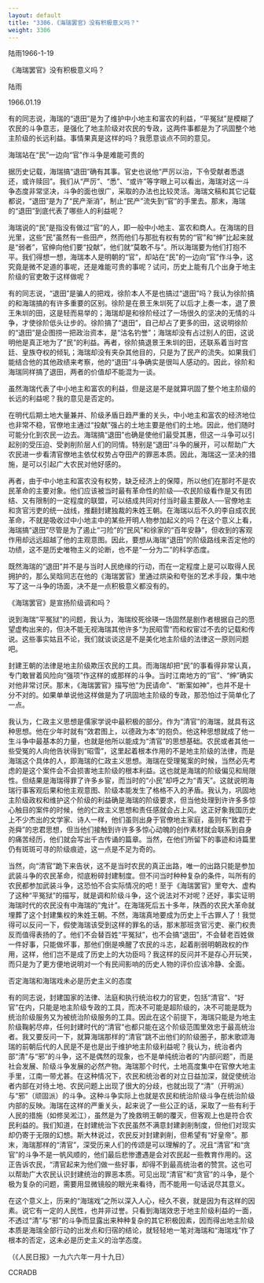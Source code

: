 ```yaml
---
layout: default
title: "3306.《海瑞罢官》没有积极意义吗？"
weight: 3306
---
```


陆雨1966-1-19

《海瑞罢官》没有积极意义吗？

陆雨

1966.01.19

有的同志说，海瑞的“退田”是为了维护中小地主和富农的利益，“平冤狱”是模糊了农民的斗争意志，是强化了地主阶级对农民的专政，这两件事都是为了巩固整个地主阶级的长远利益。事情果真是这样的吗？我愿意谈点不同的意见。

海瑞站在“民”一边向“官”作斗争是难能可贵的

据历史记载，海瑞搞“退田”确有其事。官史也说他“严厉以治，下令受献者悉退还，或许赎回”。我们从“严厉”、“悉”、“或许”等字眼上可以看出，海瑞对这一斗争态度非常坚决，斗争的面也很广，采取的办法也比较灵活。海瑞文稿和其它记载都说，“退田”是为了“民产渐消”，制止“民产”流失到“官”的手里去。那末，海瑞的“退田”到底代表了哪些人的利益呢？

海瑞说的“民”是指没有做过“官”的人，即一般中小地主、富农和商人。在海瑞的目光里，这些“民”虽然有一些田产，然而他们与那批有权有势的“官”和“绅”比起来就是“弱者”，官绅向他们要“投献”，他们就“莫敢不与”。所以海瑞要为他们打抱不平。我们得想一想，海瑞本人是明朝的“官”，却站在“民”的一边向“官”作斗争，这究竟是微不足道的事呢，还是难能可贵的事呢？试问，历史上能有几个出身于地主阶级的官吏敢于这样做呢？

有的同志说，“退田”是骗人的把戏，徐阶本人不是也搞过“退田”吗？我认为徐阶搞的和海瑞搞的有许多重要的区别。徐阶是在景王朱圳死了以后才上奏一本，退了景王朱圳的田，这是轻而易举的；海瑞却是和徐阶经过了一场很久的坚决的无情的斗争，才使徐阶低头让步的。徐阶搞了“退田”，自己却占了更多的田，这说明徐阶的“退田”是企图捞一把政治资本，是“沽名钓誉”；海瑞却没有占过别人的田，这说明他是真正地为了“民”的利益。再者，徐阶搞退景王朱圳的田，还联系着当时宫廷、皇族夺权的倾轧；海瑞却没有夹杂其他目的，只是为了民产的流失。如果我们能结合他的其他政绩来考察，他的“退田”斗争确实是很叫人感动的。因此，徐阶和海瑞同样搞了退田，两者的价值却不能混为一谈。

虽然海瑞代表了中小地主和富农的利益，但是这是不是就算巩固了整个地主阶级的长远的利益呢？我的意见是否定的。

在明代后期土地大量兼并、阶级矛盾日趋严重的关头，中小地主和富农的经济地位也非常不稳，官僚地主通过“投献”强占的土地主要是他们的土地。因此，他们随时可能分化到农民一边去。海瑞搞“退田”也确是使他们最受其惠，但这一斗争可以引起别的受压迫、受剥削阶层人们的同情。特别是“退田”斗争的展开，可以帮助广大农民进一步看清官僚地主依仗权势占夺田产的罪恶本质。因此，海瑞这一坚决的措施，是可以引起广大农民对他好感的。

再者，由于中小地主和富农没有权势，缺乏经济上的保障，所以他们在那时不是农民革命的主要对象。他们应该被当时最有革命性的阶级──农民阶级看作是又有团结、又有限制的一定程度的联盟，可以结成共同对付当时最主要敌人──官僚地主和贪官污吏的统一战线，推翻封建独裁的朱姓王朝。在海瑞以后不久的李自成农民革命，不就是吸收过中小地主中的某些开明人物参加起义的吗？在这个意义上看，海瑞搞“退田”尽管是为了遏止“刁险”的“民风”和徐家的“百年安静”，但收到的客观作用却远远超越了他的主观意图。因此，要想从海瑞“退田”的阶级路线来否定他的功绩，这不是历史唯物主义的论断，也不是“一分为二”的科学态度。

既然海瑞的“退田”并不是与当时人民绝缘的行动，而在一定程度上是可以取得人民拥护的，那么吴晗同志在他的《海瑞罢官》里通过烘染和夸张的艺术手段，集中地写了这一斗争的场面，决不是一点积极意义都没有的。

《海瑞罢官》是宣扬阶级调和吗？

说到海瑞“平冤狱”的问题，我认为，海瑞绞死徐瑛一场固然是剧作者根据自己的愿望虚构出来的，但决不能无视海瑞其他许多“为民昭雪”而和权宦过不去的记载和传说。这些事实姑且不论，我们就谈谈这是不是美化地主阶级的法律这一原则问题吧。

封建王朝的法律是地主阶级欺压农民的工具。而海瑞却把“民”的事看得非常认真，专门敢冒着风险向“强项”作这样的或那样的斗争。当时江南地方的“官”、“绅”确实对他非常讨厌。那末，《海瑞罢官》描写他“为民请命”、“断案如神”，也并不是十分不对的。如果单单说他这样做是为了巩固地主阶级的专政，那恐怕过于简单化了一点。

我认为，仁政主义思想是儒家学说中最积极的部分。作为“清官”的海瑞，就具有这种思想。他在少年时就有“效君图上，以德政为本”的抱负。他这种思想就成了他一生斗争中最基本的力量，也就是他所以能成为“清官”的思想基础。农民或者其他一些受冤的人向他告状得到“昭雪”，这里起着根本作用的不是地主阶级的法律，而是海瑞这个具体的人，即海瑞的仁政主义思想。海瑞在受理冤案的时候，当然必先考虑的是这个案件会不会损害地主阶级的根本利益。这也就是海瑞的阶级偏见和局限性。但结果是海瑞得罪了许多乡宦，而当时的“小民”却呼之为“青天”。这就说明海瑞行事客观后果和他主观意图、阶级本能发生了格格不入的矛盾。我认为，巩固地主阶级政权和维护这个阶级的利益确是海瑞的阶级要求，但当他处理到许许多多惊心触目的案件的时候，他的仁政主义思想和责任感就会占上风。这正好象我国历史上不少杰出的文学家、诗人一样，他们虽则出身于官僚地主家庭，虽则有“致君于尧舜”的忠君思想，但当他们接触到许许多多惊心动魄的创作素材就会联系到自身的痛苦经历，他们就会写出千古传诵的篇章。当然，在他们所留下的事迹和诗篇里仍有斑斑可寻的阶级痕迹，这一点是不足为奇的。

当然，向“清官”跪下来告状，这不是当时农民的真正出路，唯一的出路只能是参加武装斗争的农民革命，彻底粉碎封建制度。但不问当时种种复杂的条件，叫所有的农民都参加武装斗争，这恐怕不合实际情况的吧！至于《海瑞罢官》里夸大、虚构了这种“平冤狱”的描写，就是调和阶级斗争，这个说法对不对呢？还好，事实证明海瑞时代的农民没有中海瑞的“鬼计”。在海瑞死后五十多年，陕西的农民大革命就埋葬了这个封建集权的朱姓王朝。不然，海瑞真地要成为历史上千古罪人了！我觉得可以反问一下，假使海瑞该受到这样的罪名的话，那末那班贪官污吏、豪门权贵反而值得表扬的了。他们不会替百姓“平冤狱”，也不会搞“退田”，不会替老百姓做一件好事，只能做坏事，那他们倒是唤醒了农民的斗志，起着削弱明朝政权的作用，这样，他们岂不是成了历史上的大功臣吗？我这样的反问并不是存心开玩笑，而只是为了更方便地说明对一个有民间影响的历史人物的评价应该冷静、全面。

否定海瑞和海瑞戏未必是历史主义的态度

有的同志说，封建国家的法律、法庭和执行统治权力的官吏，包括“清官”、“好官”在内，只能是地主阶级专政的工具，而决不可能是超阶级的，决不可能是既为统治阶级服务又为被统治阶级服务的工具。因此在这个前提下，海瑞只能是为地主阶级鞠躬尽瘁，任何封建时代的“清官”也都只能在这个阶级范围里效忠于最高统治者。我又要反问一下，就算海瑞那样的“清官”跳不出他们的阶级圈子，那末歌颂海瑞的前朝后代的人民是不是也是出于维护地主阶级利益呢？我认为，统治者内部“清”与“邪”的斗争，这不是偶然的现象，也不是单纯统治者的“内部问题”，而是社会发展、阶级斗争发展的必然产物。海瑞那个时代，土地高度集中在官僚大地主手里，江南一带尤甚。在这种情况下，农民和统治者的对立日益加深，就促使统治者内部在对待土地、农民问题上出现了很大的分歧，也就出现了“清”（开明派）与“邪”（顽固派）的斗争。这种斗争实际上也就是农民和统治阶级斗争在统治阶级内部的反映。海瑞在这样的严重关头，起来说了一些公正的话，采取了一些有利于人民的措施（如修吴淞江），虽然是为了挽救明王朝的覆灭，但客观上也是符合农民利益的。我们知道，在封建统治下农民虽然不满意封建剥削制度，但他们对现实却仍寄于无限的幻想。斯大林说过，农民反对封建剥削，但希望有“好皇帝”。那末，海瑞那样的“清官”，深受历来人们的传颂是可以理解的了。况且“清官”和“贪官”的斗争不是一帆风顺的，他们最后悲惨遭遇是会对农民起一些教育作用的。这正告诉农民，“清官起来为他们做一些好事，却得不到最高统治者的赞赏。这也可以帮助广大农民认识封建统治的罪恶本质。可见出现“清官”和“贪官”的斗争，是个极为复杂的问题，需要用显微镜般的眼光来看待，而不能用一句话说尽其意义。

在这个意义上，历来的“海瑞戏”之所以深入人心，经久不衰，就是因为有这样的因素。说它有一定的人民性，也并非过誉。只看到海瑞效忠于地主阶级利益的一面，不透过“清”与“邪”的斗争而显露出来种种复杂的其它积极因素，因而得出地主阶级本质是海瑞全部行动的出发点和归宿的结论，就轻轻地一笔对海瑞和“海瑞戏”作了根本的否定，这未必是历史主义的治学态度。

（《人民日报》一九六六年一月十九日）

CCRADB

